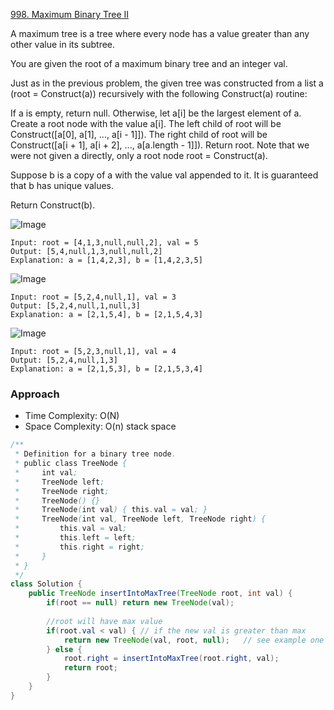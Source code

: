 
[998. Maximum Binary Tree II](https://leetcode.com/problems/maximum-binary-tree-ii/)

A maximum tree is a tree where every node has a value greater than any other value in its subtree.

You are given the root of a maximum binary tree and an integer val.

Just as in the previous problem, the given tree was constructed from a list a (root = Construct(a)) recursively with the following Construct(a) routine:

If a is empty, return null.
Otherwise, let a[i] be the largest element of a. Create a root node with the value a[i].
The left child of root will be Construct([a[0], a[1], ..., a[i - 1]]).
The right child of root will be Construct([a[i + 1], a[i + 2], ..., a[a.length - 1]]).
Return root.
Note that we were not given a directly, only a root node root = Construct(a).

Suppose b is a copy of a with the value val appended to it. It is guaranteed that b has unique values.

Return Construct(b).

![Image](https://assets.leetcode.com/uploads/2021/08/09/maxtree1.JPG)

```text
Input: root = [4,1,3,null,null,2], val = 5
Output: [5,4,null,1,3,null,null,2]
Explanation: a = [1,4,2,3], b = [1,4,2,3,5]
```

![Image](https://assets.leetcode.com/uploads/2021/08/09/maxtree21.JPG)

```text
Input: root = [5,2,4,null,1], val = 3
Output: [5,2,4,null,1,null,3]
Explanation: a = [2,1,5,4], b = [2,1,5,4,3]
```

![Image](https://assets.leetcode.com/uploads/2021/08/09/maxtree3.JPG)

```text
Input: root = [5,2,3,null,1], val = 4
Output: [5,2,4,null,1,3]
Explanation: a = [2,1,5,3], b = [2,1,5,3,4]
```
### Approach 

- Time Complexity: O(N)
- Space Complexity: O(n) stack space

```java
/**
 * Definition for a binary tree node.
 * public class TreeNode {
 *     int val;
 *     TreeNode left;
 *     TreeNode right;
 *     TreeNode() {}
 *     TreeNode(int val) { this.val = val; }
 *     TreeNode(int val, TreeNode left, TreeNode right) {
 *         this.val = val;
 *         this.left = left;
 *         this.right = right;
 *     }
 * }
 */
class Solution {
    public TreeNode insertIntoMaxTree(TreeNode root, int val) {
        if(root == null) return new TreeNode(val);
        
        //root will have max value
        if(root.val < val) { // if the new val is greater than max
            return new TreeNode(val, root, null);   // see example one
        } else {
            root.right = insertIntoMaxTree(root.right, val);
            return root;
        }
    }
}
```